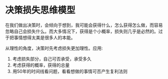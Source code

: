# 决策损失思维模型

在我们做出决策时，会倾向于想到，我可能会获得什么，怎么获得怎么做，而容易忽略自己会损失什么。而大多情况下，获得是个小概率，损失则几乎是必然的。过于把事情想得太美是很多人的本能。

从理性的角度，决策时先考虑损失更加理性。应用:

1. 考虑损失部分，自己可否承受，承受多久
2. 考虑获得的概率，获得的总量
3. 用50年的时间线看问题，看看想做的事情可否产生复利法则
